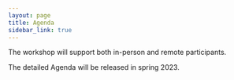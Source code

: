 ```yaml
---
layout: page
title: Agenda
sidebar_link: true
---
```


The workshop will support both in-person and remote participants.  

<p class="message">
  The detailed Agenda will be released in spring 2023.
</p>


